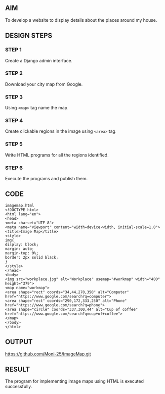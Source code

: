 
## AIM
To develop a website to display details about the places around my house.
## DESIGN STEPS
### STEP 1
Create a Django admin interface.
### STEP 2
Download your city map from Google.
### STEP 3
Using ```<map>``` tag name the map.
### STEP 4
Create clickable regions in the image using ```<area>``` tag.
### STEP 5
Write HTML programs for all the regions identified.
### STEP 6
Execute the programs and publish them.
## CODE
```
imagemap.html
<!DOCTYPE html>
<html lang="en">
<head>
<meta charset="UTF-8">
<meta name="viewport" content="width=device-width, initial-scale=1.0">
<title>Image Map</title>
<style>
img{
display: block;
margin: auto;
margin-top: 9%;
border: 2px solid black;
}
</style>
</head>
<body>
<img src="workplace.jpg" alt="Workplace" usemap="#workmap" width="400"
height="379">
<map name="workmap">
<area shape="rect" coords="34,44,270,350" alt="Computer"
href="https://www.google.com/search?q=computer">
<area shape="rect" coords="290,172,333,250" alt="Phone"
href="https://www.google.com/search?q=phone">
<area shape="circle" coords="337,300,44" alt="Cup of coffee"
href="https://www.google.com/search?q=cup+of+coffee">
</map>
</body>
</html>
```
## OUTPUT
https://github.com/Moni-25/ImageMap.git
## RESULT
The program for implementing image maps using HTML is executed successfully.
